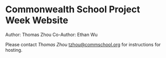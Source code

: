 # Commonwealth School Project Week Website

Author: Thomas Zhou
Co-Author: Ethan Wu

Please contact *Thomas Zhou* <tzhou@commschool.org> for instructions for hosting.